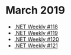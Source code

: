# March 2019

- [.NET Weekly #118](number-118.md)
- [.NET Weekly #119](number-119.md)
- [.NET Weekly #120](number-120.md)
- [.NET Weekly #121](number-121.md)
